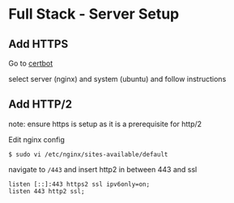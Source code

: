 # Full Stack - Server Setup

## Add HTTPS

Go to [certbot](https://certbot.eff.org/)

select server (nginx) and system (ubuntu) and follow instructions

## Add HTTP/2

note: ensure https is setup as it is a prerequisite for http/2

Edit nginx config

```
$ sudo vi /etc/nginx/sites-available/default
```

navigate to `/443` and insert http2 in between 443 and ssl

```
listen [::]:443 https2 ssl ipv6only=on;
listen 443 http2 ssl;
```
